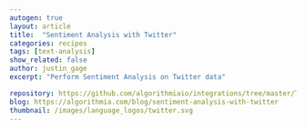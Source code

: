 ```yaml
---
autogen: true
layout: article
title:  "Sentiment Analysis with Twitter"
categories: recipes
tags: [text-analysis]
show_related: false
author: justin_gage
excerpt: "Perform Sentiment Analysis on Twitter data"

repository: https://github.com/algorithmiaio/integrations/tree/master/Twitter/SentimentAnalysis
blog: https://algorithmia.com/blog/sentiment-analysis-with-twitter
thumbnail: /images/language_logos/twitter.svg
---
```

